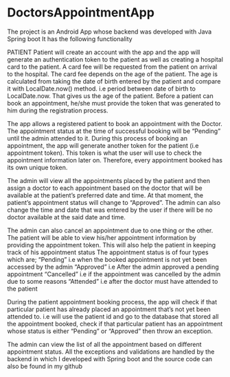# DoctorsAppointmentApp
The project is an Android App whose backend was developed with Java Spring boot
It has the following functionality

PATIENT
Patient will create an account with the app and the app will generate an authentication token to the patient as well as creating a hospital card to the patient.
A card fee will be requested from the patient on arrival to the hospital. The card fee depends on the age of the patient. The age is calculated from taking the date of birth entered by the patient and compare it with LocalDate.now() method. i.e period between date of birth to LocalDate.now. 
That gives us the age of the patient.
Before a patient can book an appointment, he/she must provide the token that was generated to him during the registration process.

The app allows a registered patient to book an appointment with the Doctor. The appointment status at the time of successful booking will be “Pending” until the admin attended to it.
During this process of booking an appointment, the app will generate another token for the patient (i.e appointment token). This token is what the user will use to check the appointment information later on. Therefore, every appointment booked has its own unique token.

The admin will view all the appointments placed by the patient and then assign a doctor to each appointment based on the doctor that will be available at the patient’s preferred date and time. At that moment, the patient’s appointment status will change to “Approved”.
The admin can also change the time and date that was entered by the user if there will be no doctor available at the said date and time.

The admin can also cancel an appointment due to one thing or the other.
The patient will be able to view his/her appointment information by providing the appointment token. This will also help the patient in keeping track of his appointment status
The appointment status is of four types which are;
“Pending” i.e when the booked appointment is not yet been accessed by the admin
“Approved” i.e  After the admin approved a pending appointment
“Cancelled” i.e if the appointment was cancelled by the admin due to some reasons
“Attended” i.e after the doctor must have attended to the patient

During the patient appointment booking process, the app will check if that particular patient has already placed an appointment that’s not yet been attended to. i.e will use the patient id and go to the database that stored all the appointment booked, 
check if that particular patient has an appointment whose status is either “Pending” or “Approved” then throw an exception.

The admin can view the list of all the appointment based on different appointment status.
All the exceptions and validations are handled by the backend in which I developed with Spring boot and the source code can also be found in my github

